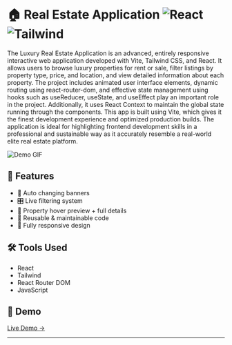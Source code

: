 # 🏠 Real Estate Application ![React](https://img.shields.io/badge/React-18-blue) ![Tailwind](https://img.shields.io/badge/TailwindCSS-3.0-blue)

The Luxury Real Estate Application is an advanced, entirely responsive interactive web application developed with Vite, Tailwind CSS, and React. It allows users to browse luxury properties for rent or sale, filter listings by property type, price, and location, and view detailed information about each property. The project includes animated user interface elements,  dynamic routing using react-router-dom, and effective state management using hooks such as useReducer, useState, and useEffect play an important role in the project. Additionally, it uses React Context to maintain the global state running through the components.  This app is built using Vite, which gives it the finest development experience and optimized production builds. The application is ideal for highlighting frontend development skills in a professional and sustainable way as it accurately resemble a real-world elite real estate platform.


![Demo GIF](./demo.gif)

## 🔎 Features
- 🔁 Auto changing banners
- 🎛️ Live filtering system
- 👀 Property hover preview + full details
- 🧩 Reusable & maintainable code
- 📱 Fully responsive design

## 🛠️ Tools Used
- React
- Tailwind
- React Router DOM
- JavaScript

## 📲 Demo
[Live Demo →](https://your-demo-link.com)

---


